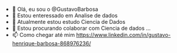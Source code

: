 - 👋 Olá, eu sou o @GustavoBarbosa
- 👀 Estou enteressado em Analise de dados
- 🌱 Atualmente estou estudo Ciencia de Dados
- 💞️ Estou procurando colaborar com Ciencia de dados ...
- 📫 Como chegar até mim https://www.linkedin.com/in/gustavo-henrique-barbosa-868976236/

<!---
175942/175942 is a ✨ special ✨ repository because its `README.md` (this file) appears on your GitHub profile.
You can click the Preview link to take a look at your changes.
--->
